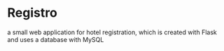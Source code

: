 # Registro
a small web application for hotel registration, which is created with Flask and uses a database with MySQL
